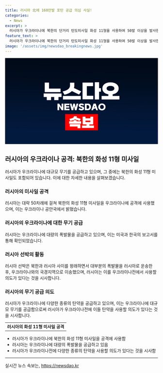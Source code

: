 ```yaml
---
title: 러시아 北에 160만발 포탄 공급 의심 사실!
categories:
  - News
excerpt: >
  러시아가 우크라이나에 북한의 단거리 탄도미사일 화성 11형을 사용하여 50발 이상을 발사한 것으로 보고되었습니다. 이에 따르면 러시아는 지난해 8월부터 올해 1월까지 7만4000t 이상의 폭발물을 받아들인 것으로 보고되었으며, 이러한 폭발물은 우크라이나와 인근 군사 활동을 위한 것으로 추정됩니다. 이에 대한 자세한 내용과 러시아의 동향을 포함하여 상세한 보도가 이뤄질 것으로 보입니다.
feature_text: >
  러시아가 우크라이나에 북한의 단거리 탄도미사일 화성 11형을 사용하여 50발 이상을 발사한 것으로 보고되었습니다. 이에 따르면 러시아는 지난해 8월부터 올해 1월까지 7만4000t 이상의 폭발물을 받아들인 것으로 보고되었으며, 이러한 폭발물은 우크라이나와 인근 군사 활동을 위한 것으로 추정됩니다. 이에 대한 자세한 내용과 러시아의 동향을 포함하여 상세한 보도가 이뤄질 것으로 보입니다.
image: '/assets/img/newsdao_breakingnews.jpg'
---
```


<p><img src="/assets/img/newsdao_breakingnews.jpg" alt="koreaapp 속보" /></p>

<h2 data-ke-size="size26">러시아의 우크라이나 공격: 북한의 화성 11형 미사일</h2>

<p data-ke-size="size16">러시아가 우크라이나에 대규모 무기를 공급하고 있으며, 그 중에는 북한의 화성 11형 미사일도 포함되어 있습니다. 이에 대한 자세한 내용을 살펴보겠습니다.</p>

<h3>러시아의 미사일 공격</h3>

<p data-ke-size="size16">러시아는 대략 50차례에 걸쳐 북한의 화성 11형 미사일을 우크라이나에 공격에 사용했으며, 이는 우크라이나 공안국에서 밝혔습니다.</p>

<h3>러시아의 우크라이나에 대한 무기 공급</h3>

<p data-ke-size="size16">러시아는 우크라이나에 대량의 폭발물을 공급하고 있으며, 이는 미국과 한국의 보고서를 통해 확인되었습니다.</p>

<h3>러시아 선박의 활동</h3>

<p data-ke-size="size16">러시아 선박은 북한과 러시아 사이를 왕래하면서 대부분의 폭발물을 러시아로 운송한 후, 우크라이나와의 국경지역으로 이송했으며, 러시아는 이를 우크라이나전에서 사용할 의도가 있다는 것을 시사합니다.</p>

<h3>러시아의 무기 공급 의도</h3>

<p data-ke-size="size16">러시아가 우크라이나에 다양한 종류의 탄약을 공급하고 있으며, 이는 우크라이나에 대규모 무기를 공급함으로써 러시아가 우크라이나전에 이들 탄약을 사용할 의도가 있다는 것을 시사합니다.</p>

<table>
  <tr>
    <td style="text-align: center; height: 17px;"><b>러시아의 화성 11형 미사일 공격</b></td>
  </tr>
</table>

<ul>
  <li>러시아가 우크라이나에 북한의 화성 11형 미사일을 공격에 사용함</li>
  <li>러시아는 우크라이나에 대량의 폭발물을 공급하고 있음</li>
  <li>러시아가 우크라이나전에 다양한 종류의 탄약을 사용할 의도가 있다는 것을 시사함</li>
</ul>

<hr>
실시간 뉴스 속보는, <a href="https://newsdao.kr" rel="dofollow">https://newsdao.kr</a>


